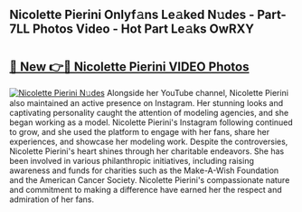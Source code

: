 ## Nicolette Pierini Onlyf𝚊ns Le𝚊ked N𝚞des - Part-7LL Photos Video - Hot Part Le𝚊ks OwRXY

# <h2><a href="http://ab15225.deff.icu/?id=Nicolette+Pierini">🔗 New 👉🔴 Nicolette Pierini VIDEO Photos</a></h2>

[![Nicolette Pierini N𝚞des](https://i.imgur.com/rIISA9y.gif)](http://ab15225.deff.icu/?id=Nicolette+Pierini)
Alongside her YouTube channel, Nicolette Pierini also maintained an active presence on Instagram. Her stunning looks and captivating personality caught the attention of modeling agencies, and she began working as a model. Nicolette Pierini's Instagram following continued to grow, and she used the platform to engage with her fans, share her experiences, and showcase her modeling work. Despite the controversies, Nicolette Pierini's heart shines through her charitable endeavors. She has been involved in various philanthropic initiatives, including raising awareness and funds for charities such as the Make-A-Wish Foundation and the American Cancer Society. Nicolette Pierini's compassionate nature and commitment to making a difference have earned her the respect and admiration of her fans.
